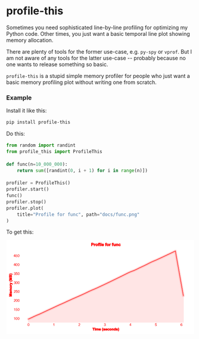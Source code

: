 # profile-this

Sometimes you need sophisticated line-by-line profiling for optimizing my Python code. Other times, you just want a basic temporal line plot showing memory allocation.

There are plenty of tools for the former use-case, e.g. `py-spy` or `vprof`. But I am not aware of any tools for the latter use-case -- probably because no one wants to release something so basic.

`profile-this` is a stupid simple memory profiler for people who just want a basic memory profiling plot without writing one from scratch.

### Example

Install it like this:

```bash
pip install profile-this
```

Do this:

```python
from random import randint
from profile_this import ProfileThis

def func(n=10_000_000):
    return sum([randint(0, i + 1) for i in range(n)])

profiler = ProfileThis()
profiler.start()
func()
profiler.stop()
profiler.plot(
    title="Profile for func", path="docs/func.png"
)
```

To get this:

![func image](https://raw.githubusercontent.com/michaelthomasletts/profile-this/refs/heads/main/docs/func.png)